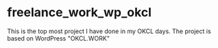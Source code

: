 # freelance_work_wp_okcl
This is the top most project I have done in my OKCL days. The project is based on WordPress "OKCL.WORK"